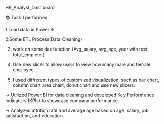 HR_Analyst_Dashboard

📚 Task I performed:

1.Load data in Power Bi

2.Some ETL Process(Data Cleaning)

3. work on some dax function (Avg_salary, avg_age, year with text, total_emp etc.)

4. Use new slicer to allow users to view how many male and female employee.

5. I used diffrerent types of customized visualization, such as bar chart, column chart
 area chart, donut chart and use new slicers.

→  Utilized Power BI for data cleaning and developed Key Performance Indicators (KPIs) to showcase 
company performance.

→  Analyzed attrition rate and average age based on age, salary, job satisfaction, and education.


